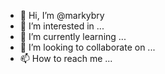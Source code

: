 - 👋 Hi, I’m @markybry
- 👀 I’m interested in ...
- 🌱 I’m currently learning ...
- 💞️ I’m looking to collaborate on ...
- 📫 How to reach me ...

<!---
markybry/markybry is a ✨ special ✨ repository because its `README.md` (this file) appears on your GitHub profile.
You can click the Preview link to take a look at your changes.
--->
